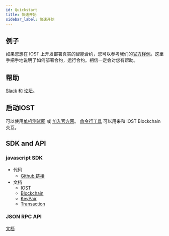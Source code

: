 ```yaml
---
id: Quickstart
title: 快速开始
sidebar_label: 快速开始
---
```


## 例子
如果您想在 IOST 上开发部署真实的智能合约，您可以参考我们的[官方样例](5-lucky-bet/LuckyBet.md)。这里手把手地说明了如何部署合约，运行合约。相信一定会对您有帮助。

## 帮助
[Slack](https://iost-community.slack.com) 和 [论坛](https://forum.iost.io)。

## 启动IOST
可以使用[单机测试网](4-running-iost-node/LocalServer.md) 或 [加入官方网](4-running-iost-node/Deployment.md)。
[命令行工具](4-running-iost-node/iWallet.md) 可以用来和 IOST Blockchain交互。

## SDK and API
### javascript SDK
* 代码
   - [Github 链接](https://github.com/iost-official/iost.js)
* 文档
   - [IOST](7-iost-js/IOST-class.md)
   - [Blockchain](7-iost-js/IOST-class.md)   
   - [KeyPair](7-iost-js/KeyPair-class.md)   
   - [Transaction](7-iost-js/Transaction-class.md)

### JSON RPC API
[文档](6-reference/API.md)    
